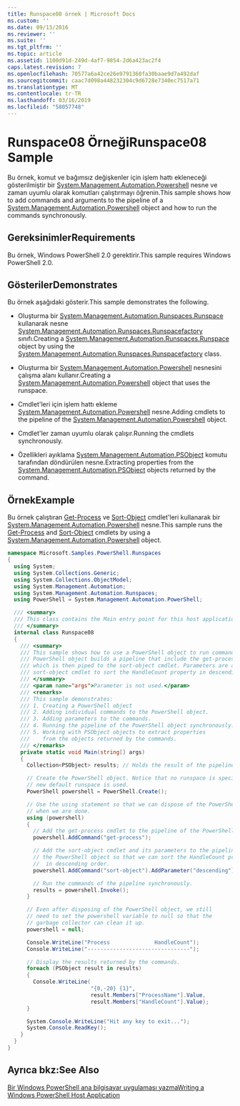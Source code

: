 ```yaml
---
title: Runspace08 örnek | Microsoft Docs
ms.custom: ''
ms.date: 09/13/2016
ms.reviewer: ''
ms.suite: ''
ms.tgt_pltfrm: ''
ms.topic: article
ms.assetid: 1100d91d-249d-4af7-9854-2d6a423ac2f4
caps.latest.revision: 7
ms.openlocfilehash: 70577a6a42ce26e9791360fa30baae9d7a492daf
ms.sourcegitcommit: caac7d098a448232304c9d6728e7340ec7517a71
ms.translationtype: MT
ms.contentlocale: tr-TR
ms.lasthandoff: 03/16/2019
ms.locfileid: "58057748"
---
```

# <a name="runspace08-sample"></a><span data-ttu-id="dc451-102">Runspace08 Örneği</span><span class="sxs-lookup"><span data-stu-id="dc451-102">Runspace08 Sample</span></span>

<span data-ttu-id="dc451-103">Bu örnek, komut ve bağımsız değişkenler için işlem hattı ekleneceği gösterilmiştir bir [System.Management.Automation.Powershell](/dotnet/api/system.management.automation.powershell) nesne ve zaman uyumlu olarak komutları çalıştırmayı öğrenin.</span><span class="sxs-lookup"><span data-stu-id="dc451-103">This sample shows how to add commands and arguments to the pipeline of a [System.Management.Automation.Powershell](/dotnet/api/system.management.automation.powershell) object and how to run the commands synchronously.</span></span>

## <a name="requirements"></a><span data-ttu-id="dc451-104">Gereksinimler</span><span class="sxs-lookup"><span data-stu-id="dc451-104">Requirements</span></span>

<span data-ttu-id="dc451-105">Bu örnek, Windows PowerShell 2.0 gerektirir.</span><span class="sxs-lookup"><span data-stu-id="dc451-105">This sample requires Windows PowerShell 2.0.</span></span>

## <a name="demonstrates"></a><span data-ttu-id="dc451-106">Gösteriler</span><span class="sxs-lookup"><span data-stu-id="dc451-106">Demonstrates</span></span>

<span data-ttu-id="dc451-107">Bu örnek aşağıdaki gösterir.</span><span class="sxs-lookup"><span data-stu-id="dc451-107">This sample demonstrates the following.</span></span>

- <span data-ttu-id="dc451-108">Oluşturma bir [System.Management.Automation.Runspaces.Runspace](/dotnet/api/System.Management.Automation.Runspaces.Runspace) kullanarak nesne [System.Management.Automation.Runspaces.Runspacefactory](/dotnet/api/System.Management.Automation.Runspaces.RunspaceFactory) sınıfı.</span><span class="sxs-lookup"><span data-stu-id="dc451-108">Creating a [System.Management.Automation.Runspaces.Runspace](/dotnet/api/System.Management.Automation.Runspaces.Runspace) object by using the [System.Management.Automation.Runspaces.Runspacefactory](/dotnet/api/System.Management.Automation.Runspaces.RunspaceFactory) class.</span></span>

- <span data-ttu-id="dc451-109">Oluşturma bir [System.Management.Automation.Powershell](/dotnet/api/system.management.automation.powershell) nesnesini çalışma alanı kullanır.</span><span class="sxs-lookup"><span data-stu-id="dc451-109">Creating a [System.Management.Automation.Powershell](/dotnet/api/system.management.automation.powershell) object that uses the runspace.</span></span>

- <span data-ttu-id="dc451-110">Cmdlet'leri için işlem hattı ekleme [System.Management.Automation.Powershell](/dotnet/api/system.management.automation.powershell) nesne.</span><span class="sxs-lookup"><span data-stu-id="dc451-110">Adding cmdlets to the pipeline of the [System.Management.Automation.Powershell](/dotnet/api/system.management.automation.powershell) object.</span></span>

- <span data-ttu-id="dc451-111">Cmdlet'ler zaman uyumlu olarak çalışır.</span><span class="sxs-lookup"><span data-stu-id="dc451-111">Running the cmdlets synchronously.</span></span>

- <span data-ttu-id="dc451-112">Özellikleri ayıklama [System.Management.Automation.PSObject](/dotnet/api/System.Management.Automation.PSObject) komutu tarafından döndürülen nesne.</span><span class="sxs-lookup"><span data-stu-id="dc451-112">Extracting properties from the [System.Management.Automation.PSObject](/dotnet/api/System.Management.Automation.PSObject) objects returned by the command.</span></span>

## <a name="example"></a><span data-ttu-id="dc451-113">Örnek</span><span class="sxs-lookup"><span data-stu-id="dc451-113">Example</span></span>

<span data-ttu-id="dc451-114">Bu örnek çalıştıran [Get-Process](/powershell/module/Microsoft.PowerShell.Management/Get-Process) ve [Sort-Object](/powershell/module/Microsoft.PowerShell.Utility/Sort-Object) cmdlet'leri kullanarak bir [System.Management.Automation.Powershell](/dotnet/api/system.management.automation.powershell) nesne.</span><span class="sxs-lookup"><span data-stu-id="dc451-114">This sample runs the [Get-Process](/powershell/module/Microsoft.PowerShell.Management/Get-Process) and [Sort-Object](/powershell/module/Microsoft.PowerShell.Utility/Sort-Object) cmdlets by using a [System.Management.Automation.Powershell](/dotnet/api/system.management.automation.powershell) object.</span></span>

```csharp
namespace Microsoft.Samples.PowerShell.Runspaces
{
  using System;
  using System.Collections.Generic;
  using System.Collections.ObjectModel;
  using System.Management.Automation;
  using System.Management.Automation.Runspaces;
  using PowerShell = System.Management.Automation.PowerShell;

  /// <summary>
  /// This class contains the Main entry point for this host application.
  /// </summary>
  internal class Runspace08
  {
    /// <summary>
    /// This sample shows how to use a PowerShell object to run commands. The
    /// PowerShell object builds a pipeline that include the get-process cmdlet,
    /// which is then piped to the sort-object cmdlet. Parameters are added to the
    /// sort-object cmdlet to sort the HandleCount property in descending order.
    /// </summary>
    /// <param name="args">Parameter is not used.</param>
    /// <remarks>
    /// This sample demonstrates:
    /// 1. Creating a PowerShell object
    /// 2. Adding individual commands to the PowerShell object.
    /// 3. Adding parameters to the commands.
    /// 4. Running the pipeline of the PowerShell object synchronously.
    /// 5. Working with PSObject objects to extract properties
    ///    from the objects returned by the commands.
    /// </remarks>
    private static void Main(string[] args)
    {
      Collection<PSObject> results; // Holds the result of the pipeline execution.

      // Create the PowerShell object. Notice that no runspace is specified so a
      // new default runspace is used.
      PowerShell powershell = PowerShell.Create();

      // Use the using statement so that we can dispose of the PowerShell object
      // when we are done.
      using (powershell)
      {
        // Add the get-process cmdlet to the pipeline of the PowerShell object.
        powershell.AddCommand("get-process");

        // Add the sort-object cmdlet and its parameters to the pipeline of
        // the PowerShell object so that we can sort the HandleCount property
        //  in descending order.
        powershell.AddCommand("sort-object").AddParameter("descending").AddParameter("property", "handlecount");

        // Run the commands of the pipeline synchronously.
        results = powershell.Invoke();
      }

      // Even after disposing of the PowerShell object, we still
      // need to set the powershell variable to null so that the
      // garbage collector can clean it up.
      powershell = null;

      Console.WriteLine("Process              HandleCount");
      Console.WriteLine("--------------------------------");

      // Display the results returned by the commands.
      foreach (PSObject result in results)
      {
        Console.WriteLine(
                          "{0,-20} {1}",
                          result.Members["ProcessName"].Value,
                          result.Members["HandleCount"].Value);
      }

      System.Console.WriteLine("Hit any key to exit...");
      System.Console.ReadKey();
    }
  }
}
```

## <a name="see-also"></a><span data-ttu-id="dc451-115">Ayrıca bkz:</span><span class="sxs-lookup"><span data-stu-id="dc451-115">See Also</span></span>

[<span data-ttu-id="dc451-116">Bir Windows PowerShell ana bilgisayar uygulaması yazma</span><span class="sxs-lookup"><span data-stu-id="dc451-116">Writing a Windows PowerShell Host Application</span></span>](./writing-a-windows-powershell-host-application.md)